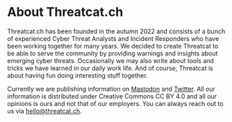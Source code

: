 # About Threatcat.ch

Threatcat.ch has been founded in the autumn 2022 and consists of a bunch of experienced Cyber Threat Analysts and 
Incident Responders who have been working together for many years. We decided to create Threatcat to be able to 
serve the community by providing warnings and insights about emerging cyber threats. Occasionally we may also write 
about tools and tricks we have learned in our daily work life. And of course, Threatcat is about having fun doing 
interesting stuff together.  

Currently we are publishing information on [Mastodon](https://infosec.exchange/@threatcat_ch) and [Twitter](https://twitter.com/threatcat_ch). All our information is distributed under Creative Commons CC BY 4.0 and all our opinions is ours and not that of our employers. You can always reach out to us via hello@threatcat.ch. 
